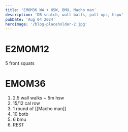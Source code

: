 ```yaml
---
title: 'EMOM36 WW + HSW, BMU, Macho man'
description: 'DB snatch, wall balls, pull ups, hspu'
pubDate: 'Aug 04 2024'
heroImage: '/blog-placeholder-2.jpg'
---
```

# E2MOM12
5 front squats

# EMOM36
1) 2.5 wall walks + 5m hsw
2) 15/12 cal row
3) 1 round of [[Macho man]]
4) 10 botb
5) 6 bmu
6) REST
